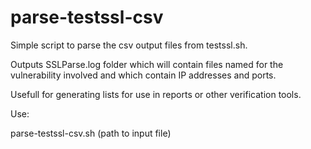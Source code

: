 # parse-testssl-csv

Simple script to parse the csv output files from testssl.sh.

Outputs SSLParse.log folder which will contain files named for the vulnerability involved and which contain IP addresses and ports.

Usefull for generating lists for use in reports or other verification tools.

Use:

parse-testssl-csv.sh (path to input file)

